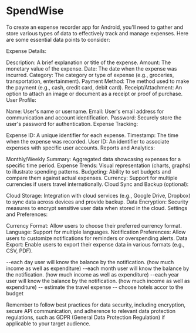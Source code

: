 # SpendWise

To create an expense recorder app for Android, you'll need to gather and store various types of data
to effectively track and manage expenses. Here are some essential data points to consider:

Expense Details:

Description: A brief explanation or title of the expense.
Amount: The monetary value of the expense.
Date: The date when the expense was incurred.
Category: The category or type of expense (e.g., groceries, transportation, entertainment).
Payment Method: The method used to make the payment (e.g., cash, credit card, debit card).
Receipt/Attachment: An option to attach an image or document as a receipt or proof of purchase.
User Profile:

Name: User's name or username.
Email: User's email address for communication and account identification.
Password: Securely store the user's password for authentication.
Expense Tracking:

Expense ID: A unique identifier for each expense.
Timestamp: The time when the expense was recorded.
User ID: An identifier to associate expenses with specific user accounts.
Reports and Analytics:

Monthly/Weekly Summary: Aggregated data showcasing expenses for a specific time period.
Expense Trends: Visual representation (charts, graphs) to illustrate spending patterns.
Budgeting: Ability to set budgets and compare them against actual expenses.
Currency: Support for multiple currencies if users travel internationally.
Cloud Sync and Backup (optional):

Cloud Storage: Integration with cloud services (e.g., Google Drive, Dropbox) to sync data across
devices and provide backup.
Data Encryption: Security measures to encrypt sensitive user data when stored in the cloud.
Settings and Preferences:

Currency Format: Allow users to choose their preferred currency format.
Language: Support for multiple languages.
Notification Preferences: Allow users to customize notifications for reminders or overspending
alerts.
Data Export: Enable users to export their expense data in various formats (e.g., CSV, PDF).

--each day user will know the balance by the notification. (how much income as well as expenditure)
--each month user will know the balance by the notification. (how much income as well as
expenditure)
--each year user will know the balance by the notification. (how much income as well as expenditure)
-- estimate the travel expense
-- choose hotels accor to the budget

Remember to follow best practices for data security, including encryption, secure API communication,
and adherence to relevant data protection regulations, such as GDPR (General Data Protection
Regulation) if applicable to your target audience.

